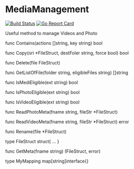 # MediaManagement

[![Build Status](https://travis-ci.org/Freepaq/MediaManagment.svg?branch=main)](https://travis-ci.org/Freepaq/MediaManagment)
[![Go Report Card](https://goreportcard.com/badge/github.com/Freepaq/MediaManagment)](https://goreportcard.com/report/github.com/Freepaq/MediaManagment)


Useful method to manage Videos and Photo

func Contains(actions []string, key string) bool

func Copy(ori *FileStruct, destFoler string, force bool) bool

func Delete(file FileStruct)

func GetListOfFile(folder string, eligibleFiles string) []string

func IsMediEligible(ext string) bool

func IsPhotoEligible(ext string) bool

func IsVideoEligible(ext string) bool

func ReadPhotoMeta(fname string, fileStr *FileStruct)

func ReadVideoMeta(fname string, fileStr *FileStruct) error

func Rename(file *FileStruct)

type FileStruct struct{ ... }

func GetMeta(fname string) (FileStruct, error)

type MyMapping map[string]interface{}
